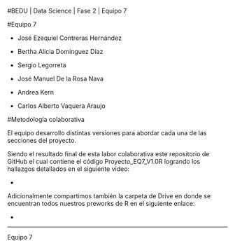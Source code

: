 #BEDU | Data Science | Fase 2 | Equipo 7

#Equipo 7

- José Ezequiel Contreras Hernández

- Bertha Alicia Domínguez Díaz

- Sergio Legorreta

- José Manuel De la Rosa Nava

- Andrea Kern

- Carlos Alberto Vaquera Araujo


#Metodología colaborativa

El equipo desarrollo distintas versiones para abordar cada una de las secciones del proyecto.

Siendo el resultado final de esta labor colaborativa este repositorio de GitHub el cual contiene el código Proyecto_EQ7_V1.0R logrando los hallazgos detallados en el siguiente video:

-

Adicionalmente compartimos también la carpeta de Drive en donde se encuentran todos nuestros preworks de R en el siguiente enlace:

-

----
Equipo 7
